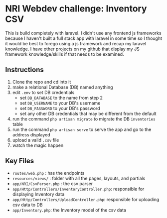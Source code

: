 # NRI Webdev challenge: Inventory CSV

This is build completely with laravel. I didn't use any frontend js frameworks because I haven't built a full stack app with laravel in some time so I thought it would be best to forego using a js framework and recap my laravel knowledge. I have other projects on my github that display my JS framework knowledge/skills if that needs to be examined.

## Instructions
1. Clone the repo and cd into it
2. make a relational Database (DB) named anything
3. edit ```.env``` to set DB credentials
    * set ```DB_DATABASE``` to the name from step 2
    * set ```DB_USERNAME``` to your DB's username
    * set ```DB_PASSWORD``` to your DB's password
    * set any other DB credentials that may be different from the default
4. run the command ```php artisan migrate``` to migrate the DB ```inventories``` table
5. run the command ```php artisan serve``` to serve the app and go to the address displayed
6. upload a valid ```.csv``` file
7. watch the magic happen

## Key Files
* ```routes/web.php``` : has the endpoints
* ```resources/views/``` : folder with all the pages, layouts, and partials
* ```app/NRI/CsvParser.php``` : the csv parser
* ```app/Http/Controllers/InventoryController.php```: responsible for displaying Inventory data
* ```app/Http/Controllers/UploadController.php```: responsible for uploading csv data to DB
* ```app/Inventory.php```: the Inventory model of the csv data
